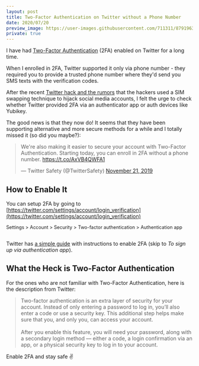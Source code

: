 ```yaml
---
layout: post
title: Two-Factor Authentication on Twitter without a Phone Number
date: 2020/07/20
preview_image: https://user-images.githubusercontent.com/711311/87919636-62299500-ca78-11ea-8a12-f9b7d25044ae.png
private: true
---
```


I have had [Two-Factor Authentication](#what-the-heck-is-two-factor-authentication) (2FA) enabled on Twitter for a long time.

When I enrolled in 2FA, Twitter supported it only via phone number - they required you to provide a trusted phone number where they'd send you SMS texts with the verification codes.

After the recent [Twitter hack and the rumors](https://krebsonsecurity.com/2020/07/whos-behind-wednesdays-epic-twitter-hack/) that the hackers used a SIM swapping technique to hijack social media accounts, I felt the urge to check whether Twitter provided 2FA via an authenticator app or auth devices like Yubikey.

The good news is that they now do! It seems that they have been supporting alternative and more secure methods for a while and I totally missed it (so did you maybe?):

<div class="Copy-embedTweet">
<blockquote class="twitter-tweet"><p lang="en" dir="ltr">We&#39;re also making it easier to secure your account with Two-Factor Authentication. Starting today, you can enroll in 2FA without a phone number. <a href="https://t.co/AxVB4QWFA1">https://t.co/AxVB4QWFA1</a></p>&mdash; Twitter Safety (@TwitterSafety) <a href="https://twitter.com/TwitterSafety/status/1197621020229804054?ref_src=twsrc%5Etfw">November 21, 2019</a></blockquote> <script async src="https://platform.twitter.com/widgets.js" charset="utf-8"></script>
</div>

## How to Enable It

You can setup 2FA by going to [https://twitter.com/settings/account/login_verification](https://twitter.com/settings/account/login_verification)

<ul class="CrumbsPath" aria-hidden="true">
  <li>Settings</li>
  <li>Account</li>
  <li>Security</li>
  <li>Two-factor authentication</li>
  <li>Authentication app</li>
</ul>

<figure aria-hidden="true">
<img src="https://user-images.githubusercontent.com/711311/87918959-66a17e00-ca77-11ea-95f0-252c09187f61.png" alt>
</figure>

Twitter has [a simple guide](https://help.twitter.com/en/managing-your-account/two-factor-authentication) with instructions to enable 2FA (skip to _To sign up via authentication app_).

## What the Heck is Two-Factor Authentication

For the ones who are not familiar with Two-Factor Authentication, here is the description from Twitter:

<blockquote>
Two-factor authentication is an extra layer of security for your account. Instead of only entering a password to log in, you’ll also enter a code or use a security key. This additional step helps make sure that you, and only you, can access your account.
<br><br>
After you enable this feature, you will need your password, along with a secondary login method –– either a code, a login confirmation via an app, or a physical security key to log in to your account.
</blockquote>

Enable 2FA and stay safe ✌️

<style>
  ul.CrumbsPath { padding: 0; font-size: 0.9em }
  .CrumbsPath li {
    padding: 0;
    list-style: none;
    display: inline-block;
  }
  .CrumbsPath li + li:before {
    content: ' > ';
  }
</style>

